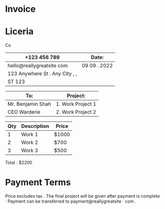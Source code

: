 # Invoice

# Liceria
Co

| +123 456 789 | Date: |
| --- | --- |
| hello@reallygreatsite com | 09 09 . 2022 |
| 123 Anywhere St . Any City , , |  |
| ST 123 |  |


| To: | Project: |
| --- | --- |
| Mr. Benjamin Shah | 1. Work Project 1 |
| CEO Warderie | 2. Work Project 2 |


| Qty | Description | Price |
| --- | --- | --- |
| 1 | Work 1 | $1000 |
| 2 | Work 2 | $700 |
| 3 | Work 3 | $500 |


Total : $2200

# Payment Terms

Price excludes tax .
The final project will be
given after payment is complete ·
Payment can be transferred to
payment@reallygreatsite · com .